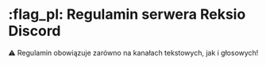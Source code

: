 # :flag_pl: Regulamin serwera Reksio Discord
:warning: Regulamin obowiązuje zarówno na kanałach tekstowych, jak i głosowych!

